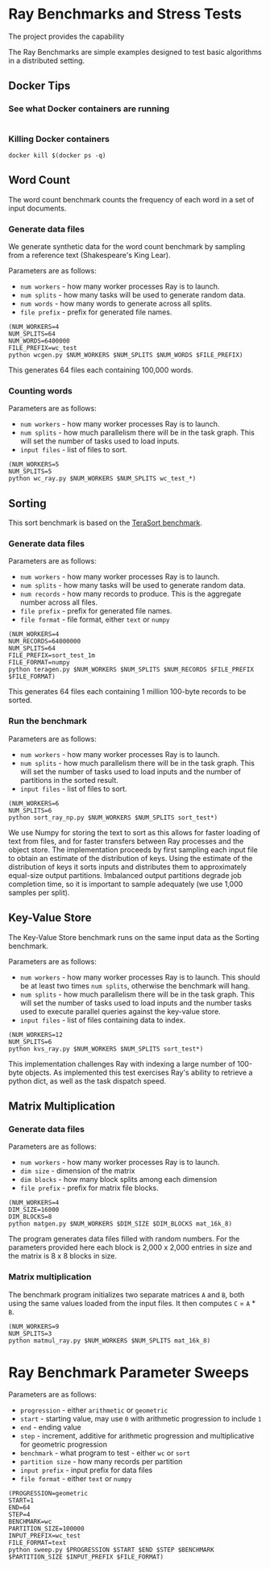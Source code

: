 # Ray Benchmarks and Stress Tests

The project provides the capability

The Ray Benchmarks are simple examples designed to test basic algorithms in a distributed setting.


## Docker Tips

### See what Docker containers are running

```

```

### Killing Docker containers

```
docker kill $(docker ps -q)
```

## Word Count

The word count benchmark counts the frequency of each word in a set of input documents.

### Generate data files

We generate synthetic data for the word count benchmark by sampling from a reference text (Shakespeare's King Lear).

Parameters are as follows:

- `num workers` - how many worker processes Ray is to launch.
- `num splits` - how many tasks will be used to generate random data.
- `num words` - how many words to generate across all splits.
- `file prefix` - prefix for generated file names.


```
(NUM_WORKERS=4
NUM_SPLITS=64
NUM_WORDS=6400000
FILE_PREFIX=wc_test
python wcgen.py $NUM_WORKERS $NUM_SPLITS $NUM_WORDS $FILE_PREFIX)
```

This generates 64 files each containing 100,000 words.

### Counting words

Parameters are as follows:
- `num workers` - how many worker processes Ray is to launch.
- `num splits` - how much parallelism there will be in the task graph. This will set the number of tasks used to load inputs.
- `input files` - list of files to sort.

```
(NUM_WORKERS=5
NUM_SPLITS=5
python wc_ray.py $NUM_WORKERS $NUM_SPLITS wc_test_*)
```

## Sorting

This sort benchmark is based on the [TeraSort benchmark](http://hadoop.apache.org/docs/r2.7.3/api/org/apache/hadoop/examples/terasort/package-summary.html).

### Generate data files

Parameters are as follows:

- `num workers` - how many worker processes Ray is to launch.
- `num splits` - how many tasks will be used to generate random data.
- `num records` - how many records to produce. This is the aggregate number across all files.
- `file prefix` - prefix for generated file names.
- `file format` - file format, either `text` or `numpy`

```
(NUM_WORKERS=4
NUM_RECORDS=64000000
NUM_SPLITS=64
FILE_PREFIX=sort_test_1m
FILE_FORMAT=numpy
python teragen.py $NUM_WORKERS $NUM_SPLITS $NUM_RECORDS $FILE_PREFIX $FILE_FORMAT)
```

This generates 64 files each containing 1 million 100-byte records to be sorted.

### Run the benchmark

Parameters are as follows:

- `num workers` - how many worker processes Ray is to launch.
- `num splits` - how much parallelism there will be in the task graph. This will set the number of tasks used to load inputs and the number of partitions in the sorted result.
- `input files` - list of files to sort.

```
(NUM_WORKERS=6
NUM_SPLITS=6
python sort_ray_np.py $NUM_WORKERS $NUM_SPLITS sort_test*)
```

We use Numpy for storing the text to sort as this allows for faster loading of text from files, and for faster transfers between Ray processes and the object store. The implementation proceeds by first sampling each input file to obtain an estimate of the distribution of keys. Using the estimate of the distribution of keys it sorts inputs and distributes them to approximately equal-size output partitions. Imbalanced output partitions degrade job completion time, so it is important to sample adequately (we use 1,000 samples per split). 

## Key-Value Store

The Key-Value Store benchmark runs on the same input data as the Sorting benchmark.

Parameters are as follows:

- `num workers` - how many worker processes Ray is to launch. This should be at least two times `num splits`, otherwise the benchmark will hang.
- `num splits` - how much parallelism there will be in the task graph. This will set the number of tasks used to load inputs and the number tasks used to execute parallel queries against the key-value store.
- `input files` - list of files containing data to index.

```
(NUM_WORKERS=12
NUM_SPLITS=6
python kvs_ray.py $NUM_WORKERS $NUM_SPLITS sort_test*)
```

This implementation challenges Ray with indexing a large number of 100-byte objects. As implemented this test exercises Ray's ability to retrieve a python dict, as well as the task dispatch speed.

## Matrix Multiplication

### Generate data files

Parameters are as follows:
- `num workers` - how many worker processes Ray is to launch.
- `dim size` - dimension of the matrix
- `dim blocks` - how many block splits among each dimension
- `file prefix` - prefix for matrix file blocks.

```
(NUM_WORKERS=4
DIM_SIZE=16000
DIM_BLOCKS=8
python matgen.py $NUM_WORKERS $DIM_SIZE $DIM_BLOCKS mat_16k_8)
```

The program generates data files filled with random numbers. For the parameters provided here each block is 2,000 x 2,000 entries in size and the matrix is 8 x 8 blocks in size.

### Matrix multiplication

The benchmark program initializes two separate matrices `A` and `B`, both using the same values loaded from the input files. It then computes `C` = `A` * `B`.

```
(NUM_WORKERS=9
NUM_SPLITS=3
python matmul_ray.py $NUM_WORKERS $NUM_SPLITS mat_16k_8)
```

# Ray Benchmark Parameter Sweeps

Parameters are as follows:

- `progression` - either `arithmetic` or `geometric`
- `start` - starting value, may use `0` with arithmetic progression to include `1`
- `end` - ending value
- `step` - increment, additive for arithmetic progression and multiplicative for geometric progression
- `benchmark` - what program to test - either `wc` or `sort`
- `partition size` - how many records per partition
- `input prefix` - input prefix for data files
- `file format` - either `text` or `numpy`

```
(PROGRESSION=geometric
START=1
END=64
STEP=4
BENCHMARK=wc
PARTITION_SIZE=100000
INPUT_PREFIX=wc_test
FILE_FORMAT=text
python sweep.py $PROGRESSION $START $END $STEP $BENCHMARK $PARTITION_SIZE $INPUT_PREFIX $FILE_FORMAT)
```